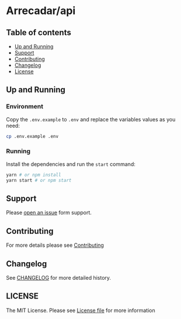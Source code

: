# Arrecadar/api

## Table of contents
- [Up and Running](#up-and-running)
- [Support](#support)
- [Contributing](#contributing)
- [Changelog](#changelog)
- [License](#license)

## Up and Running

### Environment
Copy the `.env.example` to `.env` and replace the variables values as you need:
```bash
cp .env.example .env
```

### Running
Install the dependencies and run the `start` command:
```bash
yarn # or npm install
yarn start # or npm start
```

## Support
Please [open an issue](https://github.com/arrecadar/api/issues/new) form support.

## Contributing
For more details please see [Contributing](./.github/CONTRIBUTING.md)

## Changelog
See [CHANGELOG](./CHANGELOG.md) for more detailed history.

## LICENSE
The MIT License. Please see [License file](LICENSE) for more information
